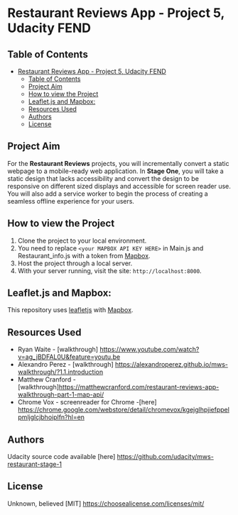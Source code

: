 # Restaurant Reviews App - Project 5, Udacity FEND

## Table of Contents

- [Restaurant Reviews App - Project 5, Udacity FEND](#restaurant-reviews-app---project-5-udacity-fend)
  - [Table of Contents](#table-of-contents)
  - [Project Aim](#project-aim)
  - [How to view the Project](#how-to-view-the-project)
  - [Leaflet.js and Mapbox:](#leafletjs-and-mapbox)
  - [Resources Used](#resources-used)
  - [Authors](#authors)
  - [License](#license)

## Project Aim

For the **Restaurant Reviews** projects, you will incrementally convert a static webpage to a mobile-ready web application. In **Stage One**, you will take a static design that lacks accessibility and convert the design to be responsive on different sized displays and accessible for screen reader use. You will also add a service worker to begin the process of creating a seamless offline experience for your users.

## How to view the Project

1. Clone the project to your local environment.
2. You need to replace `<your MAPBOX API KEY HERE>` in Main.js and  Restaurant_info.js with a token from [Mapbox](https://www.mapbox.com/).
3. Host the project through a local server.
4. With your server running, visit the site: `http://localhost:8000`.

## Leaflet.js and Mapbox:

This repository uses [leafletjs](https://leafletjs.com/) with [Mapbox](https://www.mapbox.com/). 

## Resources Used

- Ryan Waite - [walkthrough] <https://www.youtube.com/watch?v=ag_jBDFAL0U&feature=youtu.be>
- Alexandro Perez - [walkthrough] <https://alexandroperez.github.io/mws-walkthrough/?1.1.introduction>
- Matthew Cranford - [walkthrough]<https://matthewcranford.com/restaurant-reviews-app-walkthrough-part-1-map-api/>
- Chrome Vox - screenreader for Chrome -[here] <https://chrome.google.com/webstore/detail/chromevox/kgejglhpjiefppelpmljglcjbhoiplfn?hl=en>

## Authors

Udacity source code available [here] <https://github.com/udacity/mws-restaurant-stage-1>

## License

Unknown, believed [MIT] <https://choosealicense.com/licenses/mit/>

